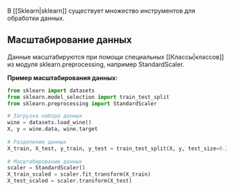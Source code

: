 В [[Sklearn|sklearn]] существует множество инструментов для обработки данных.

## Масштабирование данных

Данные масштабируются при помощи специальных [[Классы|классов]] из модуля sklearn.preprocessing, например StandardScaler.

**Пример масштабирования данных:**

```Python
from sklearn import datasets  
from sklearn.model_selection import train_test_split
from sklearn.preprocessing import StandardScaler

# Загрузка набора данных
wine = datasets.load_wine()  
X, y = wine.data, wine.target  
  
# Разделение данных  
X_train, X_test, y_train, y_test = train_test_split(X, y, test_size=0.3, random_state=52)
  
# Масштабирование данных  
scaler = StandardScaler()  
X_train_scaled = scaler.fit_transform(X_train)  
X_test_scaled = scaler.transform(X_test)
```